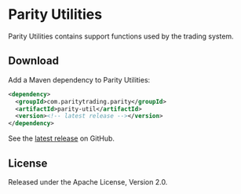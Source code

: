 # Parity Utilities

Parity Utilities contains support functions used by the trading system.

## Download

Add a Maven dependency to Parity Utilities:

```xml
<dependency>
  <groupId>com.paritytrading.parity</groupId>
  <artifactId>parity-util</artifactId>
  <version><!-- latest release --></version>
</dependency>
```

See the [latest release][] on GitHub.

  [latest release]: https://github.com/paritytrading/parity/releases/latest

## License

Released under the Apache License, Version 2.0.
